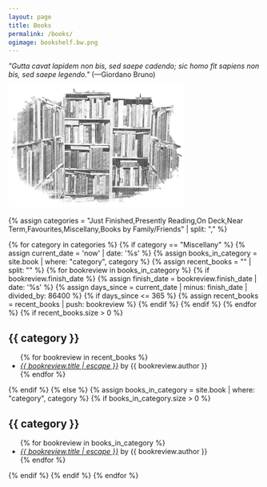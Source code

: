 ```yaml
---
layout: page
title: Books
permalink: /books/
ogimage: bookshelf.bw.png
---
```

<p><i>"Gutta cavat lapidem non bis, sed saepe cadendo; sic homo fit sapiens non bis, sed saepe legendo."</i> (—Giordano Bruno)</p>

<p><img src="/assets/og/bookshelf.bw.png" alt="bookshelf" width="70%" height="70%"></p>

{% assign categories = "Just Finished,Presently Reading,On Deck,Near Term,Favourites,Miscellany,Books by Family/Friends" | split: "," %}

{% for category in categories %}
  {% if category == "Miscellany" %}
    {% assign current_date = 'now' | date: '%s' %}
    {% assign books_in_category = site.book | where: "category", category %}
    {% assign recent_books = "" | split: "" %}
    {% for bookreview in books_in_category %}
      {% if bookreview.finish_date %}
        {% assign finish_date = bookreview.finish_date | date: '%s' %}
        {% assign days_since = current_date | minus: finish_date | divided_by: 86400 %}
        {% if days_since <= 365 %}
          {% assign recent_books = recent_books | push: bookreview %}
        {% endif %}
      {% endif %}
    {% endfor %}
    {% if recent_books.size > 0 %}
<h2>{{ category }}</h2>
<ul class="more-space">
      {% for bookreview in recent_books %}
  <li><i><a class="bookreview-link" href="{{ bookreview.url | relative_url }}">{{ bookreview.title | escape }}</a></i> by {{ bookreview.author }}</li>
      {% endfor %}
</ul>
    {% endif %}
  {% else %}
    {% assign books_in_category = site.book | where: "category", category %}
    {% if books_in_category.size > 0 %}
<h2>{{ category }}</h2>
<ul class="more-space">
      {% for bookreview in books_in_category %}
  <li><i><a class="bookreview-link" href="{{ bookreview.url | relative_url }}">{{ bookreview.title | escape }}</a></i> by {{ bookreview.author }}</li>
      {% endfor %}
</ul>
    {% endif %}
  {% endif %}
{% endfor %}